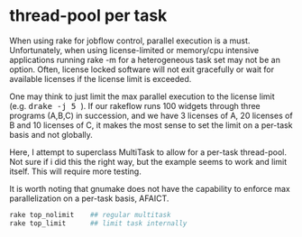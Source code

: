 # thread-pool per task

When using rake for jobflow control, parallel execution is a must.  Unfortunately, when using license-limited or memory/cpu intensive applications running rake -m for a heterogeneous task set may not be an option.  Often, license locked software will not exit gracefully or wait for available licenses if the license limit is exceeded.

One may think to just limit the max parallel execution to the license limit (e.g. <tt> drake -j 5 </tt> ).  If our rakeflow runs 100 widgets through three programs (A,B,C) in succession, and we have 3 licenses of A, 20 licenses of B and 10 licenses of C, it makes the most sense to set the limit on a per-task basis and not globally.

Here, I attempt to superclass MultiTask to allow for a per-task thread-pool.  Not sure if i did this the right way, but the example seems to work and limit itself.  This will require more testing.

It is worth noting that gnumake does not have the capability to enforce max parallelization on a per-task basis, AFAICT.

```sh
rake top_nolimit    ## regular multitask
rake top_limit      ## limit task internally
```
